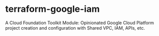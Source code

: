 # terraform-google-iam
A Cloud Foundation Toolkit Module: Opinionated Google Cloud Platform project creation and configuration with Shared VPC, IAM, APIs, etc.
